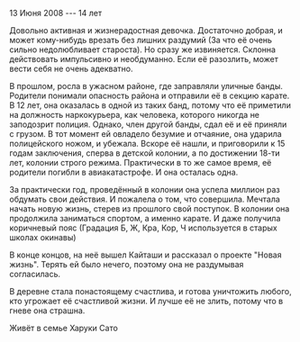 13 Июня 2008 --- 14 лет

Довольно активная и жизнерадостная девочка. Достаточно добрая, и может кому-нибудь врезать без лишних раздумий (За что её очень сильно недолюбливает староста). Но сразу же извиняется. Склонна действовать импульсивно и необдуманно. Если её разозлить, может вести себя не очень адекватно.

В прошлом, росла в ужасном районе, где заправляли уличные банды. Родители понимали опасность района и отправили её в секцию карате. В 12 лет, она оказалась в одной из таких банд, потому что её приметили на должность наркокурьера, как человека, которого никогда не заподозрит полиция. Однако, член другой банды, сдал её и её приняли с грузом. В тот момент ей овладело безумие и отчаяние, она ударила полицейского ножом, и убежала. Вскоре её нашли, и приговорили к 15 годам заключения, сперва в детской колонии, а по достижении 18-ти лет, колонии строго режима. Практически в то же самое время, её родители погибли в авиакатастрофе. И она осталась одна.

За практически год, проведённый в колонии она успела миллион раз обдумать свои действия. И пожалела о том, что совершила. Мечтала начать новую жизнь, стерев из прошлого свой поступок.
В колонии она продолжила заниматься спортом, а именно карате. И даже получила коричневый пояс (Градация Б, Ж, Кра, Кор, Ч используется в старых школах окинавы)

В конце концов, на неё вышел Кайташи и рассказал о проекте "Новая жизнь". Терять ей было нечего, поэтому она не раздумывая согласилась.

В деревне стала понастоящему счастлива, и готова уничтожить любого, кто угрожает её счастливой жизни.  И лучше её не злить, потому что в гневе она страшна.

Живёт в семье Харуки Сато